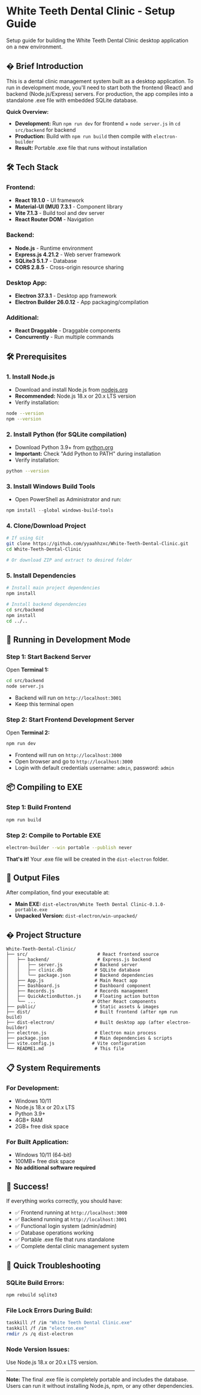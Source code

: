 # White Teeth Dental Clinic - Setup Guide

Setup guide for building the White Teeth Dental Clinic desktop application on a new environment.

## � Brief Introduction

This is a dental clinic management system built as a desktop application. To run in development mode, you'll need to start both the frontend (React) and backend (Node.js/Express) servers. For production, the app compiles into a standalone .exe file with embedded SQLite database.

**Quick Overview:**
- **Development:** Run `npm run dev` for frontend + `node server.js` in `cd src/backend` for backend
- **Production:** Build with `npm run build` then compile with `electron-builder`
- **Result:** Portable .exe file that runs without installation

## 🛠️ Tech Stack

### Frontend:
- **React 19.1.0** - UI framework
- **Material-UI (MUI) 7.3.1** - Component library
- **Vite 7.1.3** - Build tool and dev server
- **React Router DOM** - Navigation

### Backend:
- **Node.js** - Runtime environment
- **Express.js 4.21.2** - Web server framework
- **SQLite3 5.1.7** - Database
- **CORS 2.8.5** - Cross-origin resource sharing

### Desktop App:
- **Electron 37.3.1** - Desktop app framework
- **Electron Builder 26.0.12** - App packaging/compilation

### Additional:
- **React Draggable** - Draggable components
- **Concurrently** - Run multiple commands

## 🛠️ Prerequisites

### 1. Install Node.js
- Download and install Node.js from [nodejs.org](https://nodejs.org/)
- **Recommended:** Node.js 18.x or 20.x LTS version
- Verify installation:
```bash
node --version
npm --version
```

### 2. Install Python (for SQLite compilation)
- Download Python 3.9+ from [python.org](https://python.org/)
- **Important:** Check "Add Python to PATH" during installation
- Verify installation:
```bash
python --version
```

### 3. Install Windows Build Tools
- Open PowerShell as Administrator and run:
```powershell
npm install --global windows-build-tools
```

### 4. Clone/Download Project
```bash
# If using Git
git clone https://github.com/yyaahhzxc/White-Teeth-Dental-Clinic.git
cd White-Teeth-Dental-Clinic

# Or download ZIP and extract to desired folder
```

### 5. Install Dependencies
```bash
# Install main project dependencies
npm install

# Install backend dependencies
cd src/backend
npm install
cd ../..
```

## 🚀 Running in Development Mode

### Step 1: Start Backend Server
Open **Terminal 1:**
```bash
cd src/backend
node server.js
```
- Backend will run on `http://localhost:3001`
- Keep this terminal open

### Step 2: Start Frontend Development Server
Open **Terminal 2:**
```bash
npm run dev
```
- Frontend will run on `http://localhost:3000`
- Open browser and go to `http://localhost:3000`
- Login with default credentials
    username: `admin`, password: `admin`

## 📦 Compiling to EXE

### Step 1: Build Frontend
```bash
npm run build
```

### Step 2: Compile to Portable EXE
```bash
electron-builder --win portable --publish never
```

**That's it!** Your .exe file will be created in the `dist-electron` folder.

## 📁 Output Files

After compilation, find your executable at:
- **Main EXE:** `dist-electron/White Teeth Dental Clinic-0.1.0-portable.exe`
- **Unpacked Version:** `dist-electron/win-unpacked/`

## � Project Structure

```
White-Teeth-Dental-Clinic/
├── src/                          # React frontend source
│   ├── backend/                  # Express.js backend
│   │   ├── server.js            # Backend server
│   │   ├── clinic.db            # SQLite database
│   │   └── package.json         # Backend dependencies
│   ├── App.js                   # Main React app
│   ├── Dashboard.js             # Dashboard component
│   ├── Records.js               # Records management
│   ├── QuickActionButton.js     # Floating action button
│   └── ...                     # Other React components
├── public/                      # Static assets & images
├── dist/                        # Built frontend (after npm run build)
├── dist-electron/               # Built desktop app (after electron-builder)
├── electron.js                  # Electron main process
├── package.json                 # Main dependencies & scripts
├── vite.config.js              # Vite configuration
└── README1.md                   # This file
```

## 📋 System Requirements

### For Development:
- Windows 10/11
- Node.js 18.x or 20.x LTS
- Python 3.9+
- 4GB+ RAM
- 2GB+ free disk space

### For Built Application:
- Windows 10/11 (64-bit)
- 100MB+ free disk space
- **No additional software required**

## 🎉 Success!

If everything works correctly, you should have:
- ✅ Frontend running at `http://localhost:3000`
- ✅ Backend running at `http://localhost:3001`
- ✅ Functional login system (admin/admin)
- ✅ Database operations working
- ✅ Portable .exe file that runs standalone
- ✅ Complete dental clinic management system

## 🔧 Quick Troubleshooting

### SQLite Build Errors:
```bash
npm rebuild sqlite3
```

### File Lock Errors During Build:
```bash
taskkill /f /im "White Teeth Dental Clinic.exe"
taskkill /f /im "electron.exe"
rmdir /s /q dist-electron
```

### Node Version Issues:
Use Node.js 18.x or 20.x LTS version.

---

**Note:** The final .exe file is completely portable and includes the database. Users can run it without installing Node.js, npm, or any other dependencies.

